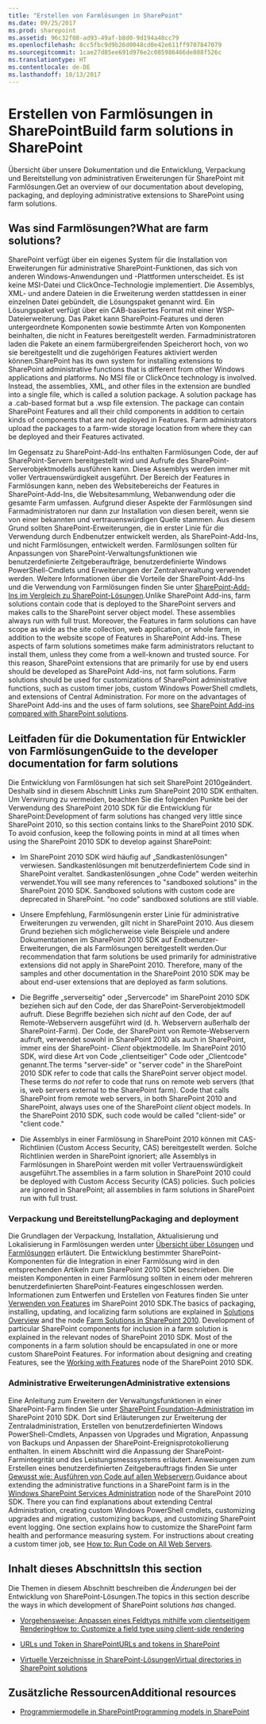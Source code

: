 ```yaml
---
title: "Erstellen von Farmlösungen in SharePoint"
ms.date: 09/25/2017
ms.prod: sharepoint
ms.assetid: 96c32f08-ad93-49af-b8d0-9d194a48cc79
ms.openlocfilehash: 8cc5fbc9d9b26d0048cd0e42e611ff9707847079
ms.sourcegitcommit: 1cae27d85ee691d976e2c085986466de088f526c
ms.translationtype: HT
ms.contentlocale: de-DE
ms.lasthandoff: 10/13/2017
---
```

# <a name="build-farm-solutions-in-sharepoint"></a><span data-ttu-id="7d76c-102">Erstellen von Farmlösungen in SharePoint</span><span class="sxs-lookup"><span data-stu-id="7d76c-102">Build farm solutions in SharePoint</span></span>
<span data-ttu-id="7d76c-103">Übersicht über unsere Dokumentation und die Entwicklung, Verpackung und Bereitstellung von administrativen Erweiterungen für SharePoint mit Farmlösungen.</span><span class="sxs-lookup"><span data-stu-id="7d76c-103">Get an overview of our documentation about developing, packaging, and deploying administrative extensions to SharePoint using farm solutions.</span></span>
## <a name="what-are-farm-solutions"></a><span data-ttu-id="7d76c-104">Was sind Farmlösungen?</span><span class="sxs-lookup"><span data-stu-id="7d76c-104">What are farm solutions?</span></span>
<span data-ttu-id="7d76c-105"><a name="WhatAreFarmSolutions"> </a></span><span class="sxs-lookup"><span data-stu-id="7d76c-105"><a name="WhatAreFarmSolutions"> </a></span></span>

<span data-ttu-id="7d76c-p101">SharePoint verfügt über ein eigenes System für die Installation von Erweiterungen für administrative SharePoint-Funktionen, das sich von anderen Windows-Anwendungen und -Plattformen unterscheidet. Es ist keine MSI-Datei und ClickOnce-Technologie implementiert. Die Assemblys, XML- und andere Dateien in die Erweiterung werden stattdessen in einer einzelnen Datei gebündelt, die Lösungspaket genannt wird. Ein Lösungspaket verfügt über ein CAB-basiertes Format mit einer WSP-Dateierweiterung. Das Paket kann SharePoint-Features und deren untergeordnete Komponenten sowie bestimmte Arten von Komponenten beinhalten, die nicht in Features bereitgestellt werden. Farmadministratoren laden die Pakete an einem farmübergreifenden Speicherort hoch, von wo sie bereitgestellt und die zugehörigen Features aktiviert werden können.</span><span class="sxs-lookup"><span data-stu-id="7d76c-p101">SharePoint has its own system for installing extensions to SharePoint administrative functions that is different from other Windows applications and platforms. No MSI file or ClickOnce technology is involved. Instead, the assemblies, XML, and other files in the extension are bundled into a single file, which is called a solution package. A solution package has a .cab-based format but a .wsp file extension. The package can contain SharePoint Features and all their child components in addition to certain kinds of components that are not deployed in Features. Farm administrators upload the packages to a farm-wide storage location from where they can be deployed and their Features activated.</span></span>
  
    
    
<span data-ttu-id="7d76c-p102">Im Gegensatz zu SharePoint-Add-Ins enthalten Farmlösungen Code, der auf SharePoint-Servern bereitgestellt wird und Aufrufe des SharePoint-Serverobjektmodells ausführen kann. Diese Assemblys werden immer mit voller Vertrauenswürdigkeit ausgeführt. Der Bereich der Features in Farmlösungen kann, neben des Websitebereichs der Features in SharePoint-Add-Ins, die Websitesammlung, Webanwendung oder die gesamte Farm umfassen. Aufgrund dieser Aspekte der Farmlösungen sind Farmadministratoren nur dann zur Installation von diesen bereit, wenn sie von einer bekannten und vertrauenswürdigen Quelle stammen. Aus diesem Grund sollten SharePoint-Erweiterungen, die in erster Linie für die Verwendung durch Endbenutzer entwickelt werden, als SharePoint-Add-Ins, und nicht Farmlösungen, entwickelt werden. Farmlösungen sollten für Anpassungen von SharePoint-Verwaltungsfunktionen wie benutzerdefinierte Zeitgeberaufträge, benutzerdefinierte Windows PowerShell-Cmdlets und Erweiterungen der Zentralverwaltung verwendet werden. Weitere Informationen über die Vorteile der SharePoint-Add-Ins und die Verwendung von Farmlösungen finden Sie unter  [SharePoint-Add-Ins im Vergleich zu SharePoint-Lösungen](sharepoint-add-ins-compared-with-sharepoint-solutions.md).</span><span class="sxs-lookup"><span data-stu-id="7d76c-p102">Unlike SharePoint Add-ins, farm solutions contain code that is deployed to the SharePoint servers and makes calls to the SharePoint server object model. These assemblies always run with full trust. Moreover, the Features in farm solutions can have scope as wide as the site collection, web application, or whole farm, in addition to the website scope of Features in SharePoint Add-ins. These aspects of farm solutions sometimes make farm administrators reluctant to install them, unless they come from a well-known and trusted source. For this reason, SharePoint extensions that are primarily for use by end users should be developed as SharePoint Add-ins, not farm solutions. Farm solutions should be used for customizations of SharePoint administrative functions, such as custom timer jobs, custom Windows PowerShell cmdlets, and extensions of Central Administration. For more on the advantages of SharePoint Add-ins and the uses of farm solutions, see  [SharePoint Add-ins compared with SharePoint solutions](sharepoint-add-ins-compared-with-sharepoint-solutions.md).</span></span>
  
    
    

## <a name="guide-to-the-developer-documentation-for-farm-solutions"></a><span data-ttu-id="7d76c-118">Leitfaden für die Dokumentation für Entwickler von Farmlösungen</span><span class="sxs-lookup"><span data-stu-id="7d76c-118">Guide to the developer documentation for farm solutions</span></span>
<span data-ttu-id="7d76c-119"><a name="Guide"> </a></span><span class="sxs-lookup"><span data-stu-id="7d76c-119"><a name="Guide"> </a></span></span>

<span data-ttu-id="7d76c-p103">Die Entwicklung von Farmlösungen hat sich seit SharePoint 2010geändert. Deshalb sind in diesem Abschnitt Links zum SharePoint 2010 SDK enthalten. Um Verwirrung zu vermeiden, beachten Sie die folgenden Punkte bei der Verwendung des SharePoint 2010 SDK für die Entwicklung für SharePoint:</span><span class="sxs-lookup"><span data-stu-id="7d76c-p103">Development of farm solutions has changed very little since SharePoint 2010, so this section contains links to the SharePoint 2010 SDK. To avoid confusion, keep the following points in mind at all times when using the SharePoint 2010 SDK to develop against SharePoint:</span></span>
  
    
    

- <span data-ttu-id="7d76c-p104">Im SharePoint 2010 SDK wird häufig auf „Sandkastenlösungen" verwiesen. Sandkastenlösungen mit benutzerdefiniertem Code sind in SharePoint veraltet. Sandkastenlösungen „ohne Code" werden weiterhin verwendet.</span><span class="sxs-lookup"><span data-stu-id="7d76c-p104">You will see many references to "sandboxed solutions" in the SharePoint 2010 SDK. Sandboxed solutions with custom code are deprecated in SharePoint. "no code" sandboxed solutions are still viable.</span></span>
    
  
- <span data-ttu-id="7d76c-p105">Unsere Empfehlung, Farmlösungenin erster Linie für administrative Erweiterungen zu verwenden, gilt nicht in SharePoint 2010. Aus diesem Grund beziehen sich möglicherweise viele Beispiele und andere Dokumentationen im SharePoint 2010 SDK auf Endbenutzer-Erweiterungen, die als Farmlösungen bereitgestellt werden.</span><span class="sxs-lookup"><span data-stu-id="7d76c-p105">Our recommendation that farm solutions be used primarily for administrative extensions did not apply in SharePoint 2010. Therefore, many of the samples and other documentation in the SharePoint 2010 SDK may be about end-user extensions that are deployed as farm solutions.</span></span>
    
  
- <span data-ttu-id="7d76c-p106">Die Begriffe „serverseitig" oder „Servercode" im SharePoint 2010 SDK beziehen sich auf den Code, der das SharePoint-Serverobjektmodell aufruft. Diese Begriffe beziehen sich  *nicht*  auf den Code, der auf Remote-Webservern ausgeführt wird (d. h. Webservern außerhalb der SharePoint-Farm). Der Code, der SharePoint von Remote-Webservern aufruft, verwendet sowohl in SharePoint 2010 als auch in SharePoint, immer eins der SharePoint- *Client*  objektmodelle. Im SharePoint 2010 SDK, wird diese Art von Code „clientseitiger" Code oder „Clientcode" genannt.</span><span class="sxs-lookup"><span data-stu-id="7d76c-p106">The terms "server-side" or "server code" in the SharePoint 2010 SDK refer to code that calls the SharePoint server object model. These terms do  *not*  refer to code that runs on remote web servers (that is, web servers external to the SharePoint farm). Code that calls SharePoint from remote web servers, in both SharePoint 2010 and SharePoint, always uses one of the SharePoint *client*  object models. In the SharePoint 2010 SDK, such code would be called "client-side" or "client code."</span></span>
    
  
- <span data-ttu-id="7d76c-p107">Die Assemblys in einer Farmlösung in SharePoint 2010 können mit CAS-Richtlinien (Custom Access Security, CAS) bereitgestellt werden. Solche Richtlinien werden in SharePoint ignoriert; alle Assemblys in Farmlösungen in SharePoint werden mit voller Vertrauenswürdigkeit ausgeführt.</span><span class="sxs-lookup"><span data-stu-id="7d76c-p107">The assemblies in a farm solution in SharePoint 2010 could be deployed with Custom Access Security (CAS) policies. Such policies are ignored in SharePoint; all assemblies in farm solutions in SharePoint run with full trust.</span></span>
    
  

### <a name="packaging-and-deployment"></a><span data-ttu-id="7d76c-133">Verpackung und Bereitstellung</span><span class="sxs-lookup"><span data-stu-id="7d76c-133">Packaging and deployment</span></span>

<span data-ttu-id="7d76c-p108">Die Grundlagen der Verpackung, Installation, Aktualisierung und Lokalisierung in Farmlösungen werden unter  [Übersicht über Lösungen](http://msdn.microsoft.com/library/1983cab9-4b29-494a-a62a-0f8e83908744%28Office.15%29.aspx) und [Farmlösungen](http://msdn.microsoft.com/library/845f7524-b9ff-412b-aa29-3afacda91100%28Office.15%29.aspx) erläutert. Die Entwicklung bestimmter SharePoint-Komponenten für die Integration in einer Farmlösung wird in den entsprechenden Artikeln zum SharePoint 2010 SDK beschrieben. Die meisten Komponenten in einer Farmlösung sollten in einem oder mehreren benutzerdefinierten SharePoint-Features eingeschlossen werden. Informationen zum Entwerfen und Erstellen von Features finden Sie unter [Verwenden von Features](http://msdn.microsoft.com/library/ce5f5ce5-1429-439e-9261-2c4ba9788cc1%28Office.15%29.aspx) im SharePoint 2010 SDK.</span><span class="sxs-lookup"><span data-stu-id="7d76c-p108">The basics of packaging, installing, updating, and localizing farm solutions are explained in  [Solutions Overview](http://msdn.microsoft.com/library/1983cab9-4b29-494a-a62a-0f8e83908744%28Office.15%29.aspx) and the node [Farm Solutions in SharePoint 2010](http://msdn.microsoft.com/library/845f7524-b9ff-412b-aa29-3afacda91100%28Office.15%29.aspx). Development of particular SharePoint components for inclusion in a farm solution is explained in the relevant nodes of SharePoint 2010 SDK. Most of the components in a farm solution should be encapsulated in one or more custom SharePoint Features. For information about designing and creating Features, see the  [Working with Features](http://msdn.microsoft.com/library/ce5f5ce5-1429-439e-9261-2c4ba9788cc1%28Office.15%29.aspx) node of the SharePoint 2010 SDK.</span></span>
  
    
    

### <a name="administrative-extensions"></a><span data-ttu-id="7d76c-138">Administrative Erweiterungen</span><span class="sxs-lookup"><span data-stu-id="7d76c-138">Administrative extensions</span></span>

<span data-ttu-id="7d76c-p109">Eine Anleitung zum Erweitern der Verwaltungsfunktionen in einer SharePoint-Farm finden Sie unter  [SharePoint Foundation-Administration](http://msdn.microsoft.com/library/cdcc1b8a-4144-446f-b471-03d4a754a8ab%28Office.15%29.aspx) im SharePoint 2010 SDK. Dort sind Erläuterungen zur Erweiterung der Zentraladministration, Erstellen von benutzerdefinierten Windows PowerShell-Cmdlets, Anpassen von Upgrades und Migration, Anpassung von Backups und Anpassen der SharePoint-Ereignisprotokollierung enthalten. In einem Abschnitt wird die Anpassung der SharePoint-Farmintegrität und des Leistungsmesssystems erläutert. Anweisungen zum Erstellen eines benutzerdefinierten Zeitgeberauftrags finden Sie unter [Gewusst wie: Ausführen von Code auf allen Webservern](http://msdn.microsoft.com/library/1bbb11b4-a342-4bed-9e7a-b8b13edd0ccc%28Office.15%29.aspx).</span><span class="sxs-lookup"><span data-stu-id="7d76c-p109">Guidance about extending the administrative functions in a SharePoint farm is in the  [Windows SharePoint Services Administration](http://msdn.microsoft.com/library/cdcc1b8a-4144-446f-b471-03d4a754a8ab%28Office.15%29.aspx) node of the SharePoint 2010 SDK. There you can find explanations about extending Central Administration, creating custom Windows PowerShell cmdlets, customizing upgrades and migration, customizing backups, and customizing SharePoint event logging. One section explains how to customize the SharePoint farm health and performance measuring system. For instructions about creating a custom timer job, see [How to: Run Code on All Web Servers](http://msdn.microsoft.com/library/1bbb11b4-a342-4bed-9e7a-b8b13edd0ccc%28Office.15%29.aspx).</span></span>
  
    
    

## <a name="in-this-section"></a><span data-ttu-id="7d76c-143">Inhalt dieses Abschnitts</span><span class="sxs-lookup"><span data-stu-id="7d76c-143">In this section</span></span>
<span data-ttu-id="7d76c-144"><a name="Guide"> </a></span><span class="sxs-lookup"><span data-stu-id="7d76c-144"><a name="Guide"> </a></span></span>

<span data-ttu-id="7d76c-145">Die Themen in diesem Abschnitt beschreiben die  *Änderungen*  bei der Entwicklung von SharePoint-Lösungen.</span><span class="sxs-lookup"><span data-stu-id="7d76c-145">The topics in this section describe the ways in which development of SharePoint solutions  *has*  changed.</span></span>
  
    
    

-  [<span data-ttu-id="7d76c-146">Vorgehensweise: Anpassen eines Feldtyps mithilfe vom clientseitigem Rendering</span><span class="sxs-lookup"><span data-stu-id="7d76c-146">How to: Customize a field type using client-side rendering</span></span>](how-to-customize-a-field-type-using-client-side-rendering.md)
    
  
-  [<span data-ttu-id="7d76c-147">URLs und Token in SharePoint</span><span class="sxs-lookup"><span data-stu-id="7d76c-147">URLs and tokens in SharePoint</span></span>](urls-and-tokens-in-sharepoint.md)
    
  
-  [<span data-ttu-id="7d76c-148">Virtuelle Verzeichnisse in SharePoint-Lösungen</span><span class="sxs-lookup"><span data-stu-id="7d76c-148">Virtual directories in SharePoint solutions</span></span>](virtual-directories-in-sharepoint-solutions.md)
    
  

## <a name="additional-resources"></a><span data-ttu-id="7d76c-149">Zusätzliche Ressourcen</span><span class="sxs-lookup"><span data-stu-id="7d76c-149">Additional resources</span></span>
<span data-ttu-id="7d76c-150"><a name="SP15buildfarm_addlresources"> </a></span><span class="sxs-lookup"><span data-stu-id="7d76c-150"><a name="SP15buildfarm_addlresources"> </a></span></span>


-  [<span data-ttu-id="7d76c-151">Programmiermodelle in SharePoint</span><span class="sxs-lookup"><span data-stu-id="7d76c-151">Programming models in SharePoint</span></span>](programming-models-in-sharepoint.md)
    
  

